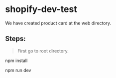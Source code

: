 # shopify-dev-test
We have created product card at the web directory.

## Steps:
> First go to root directory.

npm install

npm run dev